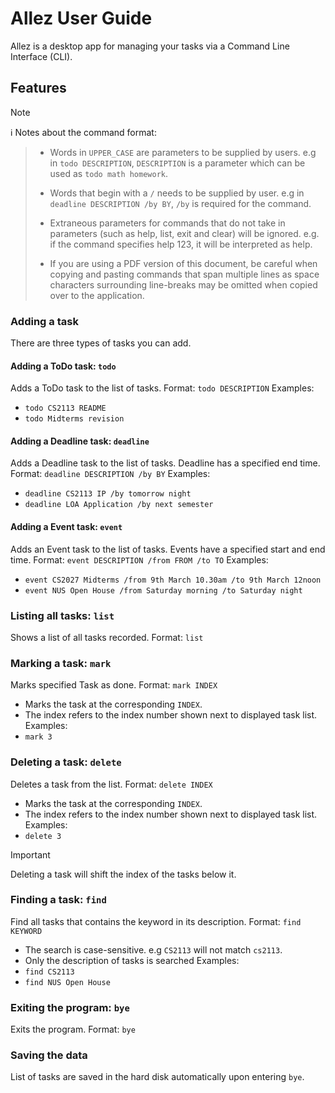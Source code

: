 # Allez User Guide

Allez is a desktop app for managing your tasks via a Command Line Interface (CLI).

## Features

> [!NOTE]
:information_source: Notes about the command format:
> - Words in `UPPER_CASE` are parameters to be supplied by users.
> e.g in `todo DESCRIPTION`, `DESCRIPTION` is a parameter which can be used as `todo math homework`.
> 
> - Words that begin with a `/` needs to be supplied by user.
> e.g in `deadline DESCRIPTION /by BY`, `/by` is required for the command.
>
> - Extraneous parameters for commands that do not take in parameters (such as help, list, exit and clear) will be ignored. 
e.g. if the command specifies help 123, it will be interpreted as help.
>
> - If you are using a PDF version of this document, be careful when copying and pasting commands that span multiple lines as space characters surrounding line-breaks may be omitted when copied over to the application.

### Adding a task
There are three types of tasks you can add.

#### Adding a ToDo task: `todo`
Adds a ToDo task to the list of tasks.
Format: `todo DESCRIPTION`
Examples:
- `todo CS2113 README`
- `todo Midterms revision`

#### Adding a Deadline task: `deadline`
Adds a Deadline task to the list of tasks. Deadline has a specified end time.
Format: `deadline DESCRIPTION /by BY`
Examples:
- `deadline CS2113 IP /by tomorrow night`
- `deadline LOA Application /by next semester`

#### Adding a Event task: `event`
Adds an Event task to the list of tasks. Events have a specified start and end time.
Format: `event DESCRIPTION /from FROM /to TO`
Examples:
- `event CS2027 Midterms /from 9th March 10.30am /to 9th March 12noon`
- `event NUS Open House /from Saturday morning /to Saturday night`

### Listing all tasks: `list`
Shows a list of all tasks recorded.
Format: `list`
    
### Marking a task: `mark`
Marks specified Task as done.
Format: `mark INDEX`
- Marks the task at the corresponding `INDEX`.
- The index refers to the index number shown next to displayed task list.
Examples:
 - `mark 3`

### Deleting a task: `delete`
Deletes a task from the list.
Format: `delete INDEX`
- Marks the task at the corresponding `INDEX`.
- The index refers to the index number shown next to displayed task list.
Examples:
- `delete 3`

>[!IMPORTANT]
> Deleting a task will shift the index of the tasks below it.



### Finding a task: `find`
Find all tasks that contains the keyword in its description.
Format: `find KEYWORD`
- The search is case-sensitive. e.g `CS2113` will not match `cs2113`.
- Only the description of tasks is searched
Examples:
- `find CS2113`
- `find NUS Open House`

### Exiting the program: `bye`
Exits the program.
Format: `bye`

### Saving the data
List of tasks are saved in the hard disk automatically upon entering `bye`.

